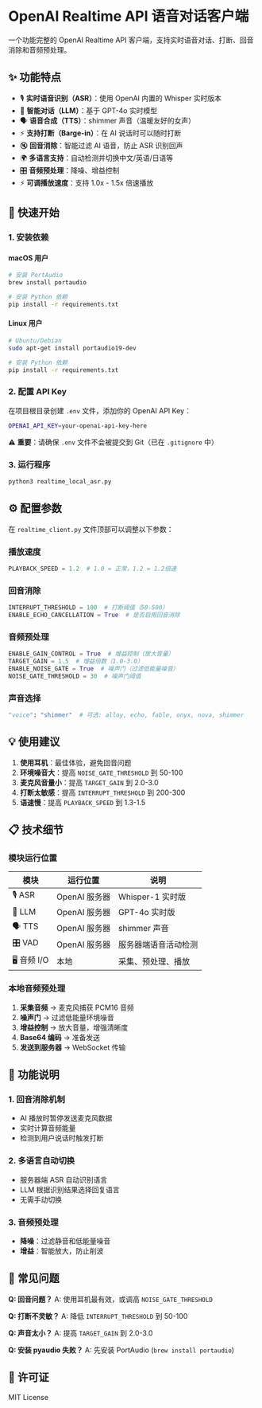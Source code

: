 # OpenAI Realtime API 语音对话客户端

一个功能完整的 OpenAI Realtime API 客户端，支持实时语音对话、打断、回音消除和音频预处理。

## ✨ 功能特点

- 🎙️ **实时语音识别（ASR）**：使用 OpenAI 内置的 Whisper 实时版本
- 🧠 **智能对话（LLM）**：基于 GPT-4o 实时模型
- 🗣️ **语音合成（TTS）**：shimmer 声音（温暖友好的女声）
- ⚡ **支持打断（Barge-in）**：在 AI 说话时可以随时打断
- 🔇 **回音消除**：智能过滤 AI 语音，防止 ASR 识别回声
- 🌍 **多语言支持**：自动检测并切换中文/英语/日语等
- 🎛️ **音频预处理**：降噪、增益控制
- ⚡ **可调播放速度**：支持 1.0x - 1.5x 倍速播放

## 🚀 快速开始

### 1. 安装依赖

#### macOS 用户

```bash
# 安装 PortAudio
brew install portaudio

# 安装 Python 依赖
pip install -r requirements.txt
```

#### Linux 用户

```bash
# Ubuntu/Debian
sudo apt-get install portaudio19-dev

# 安装 Python 依赖
pip install -r requirements.txt
```

### 2. 配置 API Key

在项目根目录创建 `.env` 文件，添加你的 OpenAI API Key：

```bash
OPENAI_API_KEY=your-openai-api-key-here
```

⚠️ **重要**：请确保 `.env` 文件不会被提交到 Git（已在 `.gitignore` 中）

### 3. 运行程序

```bash
python3 realtime_local_asr.py
```

## ⚙️ 配置参数

在 `realtime_client.py` 文件顶部可以调整以下参数：

### 播放速度

```python
PLAYBACK_SPEED = 1.2  # 1.0 = 正常，1.2 = 1.2倍速
```

### 回音消除

```python
INTERRUPT_THRESHOLD = 100  # 打断阈值（50-500）
ENABLE_ECHO_CANCELLATION = True  # 是否启用回音消除
```

### 音频预处理

```python
ENABLE_GAIN_CONTROL = True  # 增益控制（放大音量）
TARGET_GAIN = 1.5  # 增益倍数（1.0-3.0）
ENABLE_NOISE_GATE = True  # 噪声门（过滤低能量噪音）
NOISE_GATE_THRESHOLD = 30  # 噪声门阈值
```

### 声音选择

```python
"voice": "shimmer"  # 可选: alloy, echo, fable, onyx, nova, shimmer
```

## 💡 使用建议

1. **使用耳机**：最佳体验，避免回音问题
2. **环境噪音大**：提高 `NOISE_GATE_THRESHOLD` 到 50-100
3. **麦克风音量小**：提高 `TARGET_GAIN` 到 2.0-3.0
4. **打断太敏感**：提高 `INTERRUPT_THRESHOLD` 到 200-300
5. **语速慢**：提高 `PLAYBACK_SPEED` 到 1.3-1.5

## 📋 技术细节

### 模块运行位置

| 模块        | 运行位置      | 说明                 |
| ----------- | ------------- | -------------------- |
| 🎙️ ASR      | OpenAI 服务器 | Whisper-1 实时版     |
| 🧠 LLM      | OpenAI 服务器 | GPT-4o 实时版        |
| 🗣️ TTS      | OpenAI 服务器 | shimmer 声音         |
| 🎛️ VAD      | OpenAI 服务器 | 服务器端语音活动检测 |
| 🖥️ 音频 I/O | 本地          | 采集、预处理、播放   |

### 本地音频预处理

1. **采集音频** → 麦克风捕获 PCM16 音频
2. **噪声门** → 过滤低能量环境噪音
3. **增益控制** → 放大音量，增强清晰度
4. **Base64 编码** → 准备发送
5. **发送到服务器** → WebSocket 传输

## 🎯 功能说明

### 1. 回音消除机制

- AI 播放时暂停发送麦克风数据
- 实时计算音频能量
- 检测到用户说话时触发打断

### 2. 多语言自动切换

- 服务器端 ASR 自动识别语言
- LLM 根据识别结果选择回复语言
- 无需手动切换

### 3. 音频预处理

- **降噪**：过滤静音和低能量噪音
- **增益**：智能放大，防止削波

## 🐛 常见问题

**Q: 回音问题？**
A: 使用耳机最有效，或调高 `NOISE_GATE_THRESHOLD`

**Q: 打断不灵敏？**
A: 降低 `INTERRUPT_THRESHOLD` 到 50-100

**Q: 声音太小？**
A: 提高 `TARGET_GAIN` 到 2.0-3.0

**Q: 安装 pyaudio 失败？**
A: 先安装 PortAudio (`brew install portaudio`)

## 📄 许可证

MIT License
